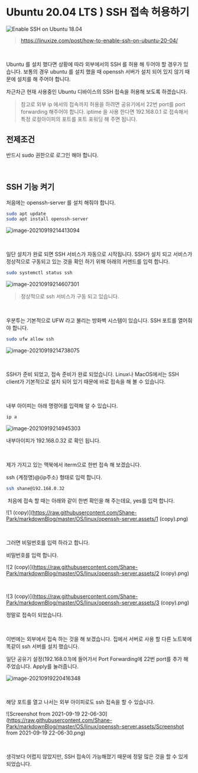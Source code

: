 # Ubuntu 20.04 LTS ) SSH 접속 허용하기

![Enable SSH on Ubuntu 18.04](https://raw.githubusercontent.com/Shane-Park/markdownBlog/master/OS/linux/openssh-server.assets/featured_hud1de18774fc6feb5ae8168196a42a70d_96244_768x0_resize_q75_lanczos.jpg)		

> https://linuxize.com/post/how-to-enable-ssh-on-ubuntu-20-04/

​	

Ubuntu 를 설치 했다면 상황에 따라 외부에서의 SSH 를 허용 해 두어야 할 경우가 있습니다. 보통의 경우 ubuntu 를 설치 했을 때 openssh 서버가 설치 되어 있지 않기 때문에 설치를 해 주어야 합니다.

차근차근 현재 사용중인 Ubuntu 디바이스의 SSH 접속을 허용해 보도록 하겠습니다.

> 참고로 외부 ip 에서의 접속까지 허용을 하려면 공유기에서 22번 port를 port forwarding 해주어야 합니다. iptime 을 사용 한다면 192.168.0.1 로 접속해서 특정 로컬아이피의 포트를 포트 포워딩 해 주면 됩니다.



## 전제조건

반드시 sudo 권한으로 로그인 해야 합니다.

​	

## SSH 기능 켜기

처음에는 openssh-server 를 설치 해줘야 합니다.

```bash
sudo apt update
sudo apt install openssh-server

```

![image-20210919214413094](https://raw.githubusercontent.com/Shane-Park/markdownBlog/master/OS/linux/openssh-server.assets/image-20210919214413094.png)

​	

일단 설치가 완료 되면 SSH 서비스가 자동으로 시작됩니다. SSH가 설치 되고 서비스가 정상적으로 구동되고 있는 것을 확인 하기 위해 아래의 커맨드를 입력 합니다.

```bash
sudo systemctl status ssh

```

![image-20210919214607301](https://raw.githubusercontent.com/Shane-Park/markdownBlog/master/OS/linux/openssh-server.assets/image-20210919214607301.png)

> 정상적으로 ssh 서비스가 구동 되고 있습니다.

​	

우분투는 기본적으로 UFW 라고 불리는 방화벽 시스템이 있습니다. SSH 포트를 열어줘야 합니다.

```bash
sudo ufw allow ssh
```

![image-20210919214738075](https://raw.githubusercontent.com/Shane-Park/markdownBlog/master/OS/linux/openssh-server.assets/image-20210919214738075.png)

​	

SSH가 준비 되었고, 접속 준비가 완료 되었습니다. Linux나 MacOS에서는 SSH client가 기본적으로 설치 되어 있기 때문에 바로 접속을 해 볼 수 있습니다.

​	

내부 아이피는 아래 명령어를 입력해 알 수 있습니다.

```bash
ip a
```

![image-20210919214945303](https://raw.githubusercontent.com/Shane-Park/markdownBlog/master/OS/linux/openssh-server.assets/image-20210919214945303.png)

내부아이피가 192.168.0.32 로 확인 됩니다.

​		

제가 가지고 있는 맥북에서 iterm으로 한번 접속 해 보겠습니다.

ssh {계정명}@{ip주소} 형태로 입력 합니다.

```bash
ssh shane@192.168.0.32
```

​	처음에 접속 할 때는 아래와 같이 한번 확인을 해 주는데요, yes를 입력 합니다.

![1 (copy)](https://raw.githubusercontent.com/Shane-Park/markdownBlog/master/OS/linux/openssh-server.assets/1 (copy).png)

​	 	

그러면 비밀번호를 입력 하라고 합니다.

비밀번호를 입력 합니다.

![2 (copy)](https://raw.githubusercontent.com/Shane-Park/markdownBlog/master/OS/linux/openssh-server.assets/2 (copy).png)

​			

![3 (copy)](https://raw.githubusercontent.com/Shane-Park/markdownBlog/master/OS/linux/openssh-server.assets/3 (copy).png)

정말로 접속이 되었습니다.

​	

이번에는 외부에서 접속 하는 것을 해 보겠습니다. 집에서 서버로 사용 할 다른 노트북에 똑같이 ssh 서버를 설치 했습니다.

일단 공유기 설정(192.168.0.1)에 들어가서 Port Forwarding에 22번 port를 추가 해 주었습니다. Apply를 눌러줍니다.

![image-20210919220416348](https://raw.githubusercontent.com/Shane-Park/markdownBlog/master/OS/linux/openssh-server.assets/image-20210919220416348.png)

​		

해당 포트를 열고 나서는 외부 아이피로도 ssh 접속을 할 수 있습니다.

![Screenshot from 2021-09-19 22-06-30](https://raw.githubusercontent.com/Shane-Park/markdownBlog/master/OS/linux/openssh-server.assets/Screenshot from 2021-09-19 22-06-30.png)

​	

생각보다 어렵지 않았지만, SSH 접속이 가능해졌기 때문에 정말 많은 것을 할 수 있게 되었습니다.